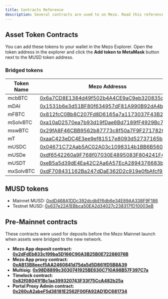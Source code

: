```yaml
---
title: Contracts Reference
description: Several contracts are used to on Mezo. Read this reference to learn more.
---
```


## Asset Token Contracts

You can add these tokens to your wallet in the Mezo Explorer. Open the token address in the explorer and click the **Add token to MetaMask** button next to the MUSD token address.

### Bridged tokens

| Token Name | Mezo Addresss | Ethereum Address |
| ---------- | ------------- | ---------------- |
| mcbBTC | [0x6a7CD8E1384d49f502b4A4CE9aC9eb320835c5d7](https://explorer.mezo.org/token/0x6a7CD8E1384d49f502b4A4CE9aC9eb320835c5d7) | 0xcbB7C0000aB88B473b1f5aFd9ef808440eed33Bf |
| mDAI | [0x1531b6e3d51BF80f634957dF81A990B92dA4b154](https://explorer.mezo.org/token/0x1531b6e3d51BF80f634957dF81A990B92dA4b154) | 0x6B175474E89094C44Da98b954EedeAC495271d0F |
| mFBTC | [0x812fcC0Bb8C207Fd8D6165a7a1173037F43B2dB8](https://explorer.mezo.org/token/0x812fcC0Bb8C207Fd8D6165a7a1173037F43B2dB8) | 0xC96dE26018A54D51c097160568752c4E3BD6C364 |
| mSolvBTC | [0xa10aD2570ea7b93d19fDae6Bd7189fF4929Bc747](https://explorer.mezo.org/token/0xa10aD2570ea7b93d19fDae6Bd7189fF4929Bc747) | 0x7A56E1C57C7475CCf742a1832B028F0456652F97 |
| mswBTC | [0x29fA8F46CBB9562b87773c8f50a7F9F27178261c](https://explorer.mezo.org/token/0x29fA8F46CBB9562b87773c8f50a7F9F27178261c) | 0x8DB2350D78aBc13f5673A411D4700BCF87864dDE |
| mT | [0xaaC423eDC4E3ee9ef81517e8093d52737165b71F](https://explorer.mezo.org/token/0xaaC423eDC4E3ee9ef81517e8093d52737165b71F) | 0xCdF7028ceAB81fA0C6971208e83fa7872994beE5 |
| mUSDC | [0x04671C72Aab5AC02A03c1098314b1BB6B560c197](https://explorer.mezo.org/token/0x04671C72Aab5AC02A03c1098314b1BB6B560c197) | 0xA0b86991c6218b36c1d19D4a2e9Eb0cE3606eB48 |
| mUSDe | [0xdf6542260a9F768f07030E4895083F804241F4C4](https://explorer.mezo.org/token/0xdf6542260a9F768f07030E4895083F804241F4C4) | 0x4c9EDD5852cd905f086C759E8383e09bff1E68B3 |
| mUSDT | [0xeB5a5d39dE4Ea42C2Aa6A57EcA2894376683bB8E](https://explorer.mezo.org/token/0xeB5a5d39dE4Ea42C2Aa6A57EcA2894376683bB8E) | 0xdAC17F958D2ee523a2206206994597C13D831ec7 |
| mxSolvBTC | [0xdF708431162Ba247dDaE362D2c919e0fbAfcf9DE](https://explorer.mezo.org/token/0xdF708431162Ba247dDaE362D2c919e0fbAfcf9DE) | 0xd9D920AA40f578ab794426F5C90F6C731D159DEf |

## MUSD tokens

- Mainnet MUSD: [0xdD468A1DDc392dcdbEf6db6e34E89AA338F9F186](https://explorer.mezo.org/token/0xdD468A1DDc392dcdbEf6db6e34E89AA338F9F186)
- Testnet MUSD: [0x637e22A1EBbca50EA2d34027c238317fD10003eB](https://explorer.test.mezo.org/token/0x637e22A1EBbca50EA2d34027c238317fD10003eB)

## Pre-Mainnet contracts

These contracts were used for deposits before the Mezo Mainnet launch when assets were bridged to the new network.

* **Mezo App deposit contract:** [**0x2dFdEb833c199ba5D166C90A3B25B0E72288076B**](https://etherscan.io/address/0x2dfdeb833c199ba5d166c90a3b25b0e72288076b)
* **Mezo App proxy contract:** [**0xAB13B8eecf5AA2460841d75da5d5D861fD5B8A39**](https://etherscan.io/address/0xab13b8eecf5aa2460841d75da5d5d861fd5b8a39)
* **Multisig:** [**0x98D8899c3030741925BE630C710A98B57F397C7a**](https://etherscan.io/address/0x98D8899c3030741925BE630C710A98B57F397C7a)
* **Timelock contract:** [**0x82f08041f1Bc1aa399320743F33f75CcA482b25a**](https://etherscan.io/address/0x82f08041f1Bc1aa399320743F33f75CcA482b25a)
* **Portal Proxy Admin contract:** [**0x260cA2abeF5d38181E2562F00FA92AD1DC681734**](https://etherscan.io/address/0x260ca2abef5d38181e2562f00fa92ad1dc681734)
